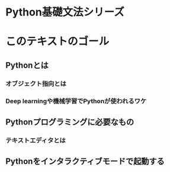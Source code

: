 # Python基礎文法シリーズ

# このテキストのゴール

## Pythonとは
### オブジェクト指向とは

### Deep learningや機械学習でPythonが使われるワケ

## Pythonプログラミングに必要なもの
### テキストエディタとは

## Pythonをインタラクティブモードで起動する
